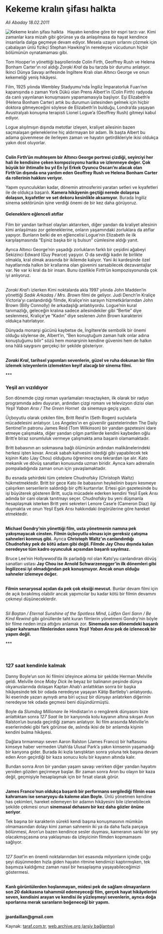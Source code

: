 # Kekeme kralın şifası halkta

*Ali Abaday 18.02.2011*

<div class="yazi"><img align="left" alt="Kekeme kralın şifası halkta" border="0" src="http://www.taraf.com.tr/fotoraflar/makaleler/kekeme-kralin-sifasi-halkta_3634_orijinal.jpg" style="border-right-width:10px; border-color:#FFFFFF"/><p>Hayatın kendine göre bir espri tarzı var. Kimi zamanlar kara mizah gibi görünse ya da anlaşılmasa da hayat kendince insanlarla dalga geçmeye devam ediyor. Mesela uzayın sırlarını çözmek için çabalayan ünlü fizikçi Stephan Hawking’in neredeyse vücudunun hiçbir bölümünün oynatamaması gibi.</p>
<p>Tom Hooper’ın yönettiği başrollerinde Colin Firth, Geoffrey Rush ve Helena Bonham Carter’ın rol aldığı <i>Zoraki Kral</i> da bu tarzda bir durumu anlatıyor. İkinci Dünya Savaşı arifesinde İngiltere Kralı olan Altıncı George ve onun kekemeliği yeniş hikâyesi.</p>
<p>Film, 1925 yılında Wembley Stadyumu’nda İngiliz İmparatorluk Fuarı’nın kapanışında o zaman York Dükü olan Prens Albert’in (Colin Firth) radyoda da canlı yayınlanan konuşmasını yapamamasıyla başlıyor. Eşi Elizabeth’e (Helena Bonham Carter) artık bu durumun üstesinden gelmek için hiçbir doktora gitmeyeceğini söylese de Elizabeth’in bulduğu, Londra’da yaşayan Avustralyalı konuşma terapisti Lionel Logue’a (Geoffrey Rush) gitmeyi kabul ediyor. </p>
<p>Logue alışılmışın dışında metotlar izleyen, kraliyet ailesinin bazen saçmalaşan geleneklerine hiç aldırmayan bir adam. İlk başta Albert bu adama güvenmese de ilerleyen zaman ve hayatın getirdikleriyle ikisi oldukça yakın dost oluyorlar.</p>
<p><b><br/>Colin Firth’ün muhteşem bir Altıncı George portresi çizdiği, seyirciyi her hali ile kendisine çeken kompozisyonu harika ve izlenmeye değer. Çok büyük bir ihtimalle bu yıl En İyi Erkek Oyuncu Oscarı’nı alacak olan Firth’ün dışında ona yardım eden Geoffrey Rush ve Helena Bonham Carter da rollerinin hakkını veriyor.</b></p>
<p>Yapım oyunculukları kadar, dönemin atmosferini yaratan setleri ve kıyafetleri ile de oldukça başarılı. <b>Kamera hikâyenin geçtiği nerede dolaşırsa dolaşsın, kıyafetler ve set dekoru kesinlikle aksamıyor.</b> Burada İngiliz sinema sektörünün işine verdiği önemi de bir kez daha görüyoruz.</p>
<h4>Geleneklere eğlenceli atıflar<br/></h4>
<p>Film bir yandan tarihsel olayları aktarırken, diğer yandan da kraliyet ailesinin kimi anlaşılması zor geleneklerine, onların yaşamındaki zorluklara da atıflar yapıyor. Bunların belki de en eğlencelisi Logue’nin Elizabeth ile ilk karşılaşmasında “Eşiniz başka bir iş bulsun” cümlesine aldığı yanıt.</p>
<p>Ayrıca Altıncı George’nin yaşadığı zorlukların farklı bir çeşidini ağabeyi Sekizinci Edward (Guy Pearce) yaşıyor. O da sevdiği kadın ile birlikte olmakla, kral olmak arasında bir ikilemde kalıyor. Yani iki kardeşinde özel hayatlarında halkın bir krallarına olan güvenini sarsabilecek dezavantajlar var. Ne var ki kral da bir insan. Bunu özellikle Firth’ün kompozisyonunda çok iyi anlıyoruz.</p>
<p><i><br/>Zoraki Kral</i>’ı izlerken Kimi noktalarda akla 1997 yılında John Madden’in yönettiği <i>Sadık Arkadaş / Mrs. Brown</i> filmi de geliyor. Judi Dench’in Kraliçe Victoria’yı canlandırdığı filmde, Kraliçe’nin sarayın hizmetkârlarından John Brown (Billy Connolly) ile arkadaşlığı anlatılıyordu. Logue’nin kural tanımazlığı, geleceğin kralına sadece ailesindekiler gibi “Bertie” diye seslenmesi, Kraliçe’ye “Kadın” diye seslenen John Brown karakterini oldukça hatırlatıyor.</p>
<p>Dünyada monarşi gücünü kaybetse de, İngiltere’de sembolik bir önemi olduğu söylense de, Albert’in, “Ben konuştuğum zaman halk onlar adına konuştuğumu bilir” sözü hem monarşinin kendine güvenini hem de halkın ona hâlâ saygısını gerçekçi bir şekilde gösteriyor.</p>
<p><b><i><br/>Zoraki Kral</i></b><b>, tarihsel yapımları sevenlerin, güzel ve ruha dokunan bir film izlemek isteyenlerin izlemekten keyif alacağı bir sinema filmi. </b></p>
<p>***</p>
<h3>Yeşil arı vızıldıyor</h3>
<p>Son dönemde çizgi roman uyarlamaları revaçtayken, ilk olarak bir radyo programında adını duyuran, ardından çizgi romanı ve televizyon dizisi olan <i>Yeşil Yaban Arısı / The Green Hornet</i>  da sinemaya geçiş yaptı.</p>
<p>Üçboyutlu olarak çekilen film, Britt Reid’in (Seth Rogen) suçlularla mücadelesini anlatıyor. Los Angeles’ın en güvenilir gazetelerinden The Daily Sentinel’in patronu James Reid (Tom Wilkinson) bir yandan gazetesini idare etmeye çalışmakta, diğer yandan çılgın partilerde kendini kaybeden oğlu Britt’e biraz sorumluluk vermeye çalışmakta ama başarılı olamamaktadır. </p>
<p>Britt babasının arı sokmasına bağlı ölümünün ardından malikânelerindeki herkesi işten kovar. Ancak sabah kahvesini istediği gibi yapabilecek tek kişinin Kato (Jay Chou) olduğunu öğrenince onu tekrardan işe alır. Kato mekanik ve dövüş sanatları konusunda uzman biridir. Ayrıca kanı adrenalin pompaladığında zaman onun için yavaşlamaktadır.</p>
<p>Bu esnada şehirdeki tüm çetelere Chudnofsky (Christoph Waltz) hükmetmektedir. Britt bir gece Kato ile babasının heykelinin başını kesmeye çalışırken serserilerin saldırdığı bir çifti kurtarırlar. Ertesi gün gazetesinde bu işi büyüterek gösteren Britt, suçla mücadele ederken kendini Yeşil Eşek Arısı adında bir cani olarak tanıtmayı seçer. Chudnofsky bu yeni düşmanla hesaplaşmak isterken Britt yeni sekreteri Lenore Case’e (Cameron Diaz) ilgi duymakta ve onun Yeşil Eşek Arısı hakkındaki öngörülerine göre hareket etmektedir.</p>
<p><b><br/>Michael Gondry’nin yönettiği film, usta yönetmenin namına pek yakışmayacak cinsten. Filmin üçboyutlu olması için gereksiz çatışma sahneleri konmuş gibi.</b> Ayrıca <b>Christoph Waltz’ın canlandırdığı Chudnofsky pek de kötü adam gibi değil. Filmde Jay Chou dışında kalan neredeyse tüm kadro oyunculuk açısından başarılı sayılmaz.</b></p>
<p>Bruce Lee’nin Hollywwod’da ilk parladığı rol olan Kato’yu canlandıran dövüş sanatları ustası <b>Jay Chou ise Arnold Schwarzenegger’in ilk dönemleri gibi İngilizcesi iyi olmadığından pek konuşmuyor. Ancak onun olduğu sahneler izlemeye değer.</b></p>
<p><b><br/>Filmin senaryosal açıdan da pek çok eksiği mevcut.</b> Bunlar devam filmi için de açık bırakılmış olabilir ancak yapımcılar bu kadar kötü bir filmin devamını çekmeyi düşüneceklerdir.</p>
<p><i><br/>Sil Baştan / Eternal Sunshine of the Spotless Mind</i>, <i>Lütfen Geri Sarın / Be Kind Rewind</i> gibi gönüllerde taht kuran filmlerin yönetmeni Gondry’nin böyle bir filme neden imza attığını anlamak zor. <b>Sinemada son dönemdeki başarılı süper kahraman filmlerinden sonra <i>Yeşil Yaban Arısı</i> pek de izlenecek bir yapım değil.</b></p>
<p>***</p>
<p><b> </b></p>
<h3>127 saat kendinle kalmak</h3>
<p>Danny Boyle’un son iki filmini izleyince aklıma bir şekilde Herman Melville geldi. Melville önce <i>Moby Dick</i> ile beyaz bir balinanın peşinde dünya okyanuslarında dolaşan Kaptan Ahab’ı anlattıktan sonra bir başka hikâyesinde tek bir odada neredeyse yaşayan Kâtip Bartleby’ı anlatıyordu. İki eserinde yazarı aynıydı ama biri uçsuz bir dünyayı anlatırken diğerinin neredeyse tek odada geçmesi beni düşündürmüştü. </p>
<p>Boyle da <i>Slumdog Millionare</i> ile Hindistan’ın o rengârenk dünyasını bize anlattıktan sonra <i>127 Saat</i> ile bir kanyonda kolu kayanın altına sıkışan Aron Ralston’un burada geçirdiği zamanı anlatıyor. İki film arasında Melville’in eserlerindeki gibi fark görünse de, aslında ikisi de bir anlamda kişinin kendini bulma hikâyesi.</p>
<p>Dağlara tırmanmayı seven Aaron Ralston (James Franco) bir haftasonu kimseye haber vermeden Utah’da Ulusal Park’a yakın kimsenin yaşamadığı bir kanyona gider. Burada iki kızla tanıştıktan sonra yoluna tek başına devam eden Aron geçirdiği bir kaza sonucu kolu bir kayanın altında kalır.</p>
<p>Bundan sonra Aron bir yandan yaşam savaşı verirken diğer yandan hayatını yeniden gözden geçirmeye başlar. Bir zaman sonra Aron bu olayın bir kaza değil, geçmişiyle hesaplaşmak için bir fırsat olarak görür.</p>
<p><b><br/>James Franco’nun oldukça başarılı bir performans sergilediği filmin esas kahramanı ise senaryoyu da kaleme alan Boyle.</b> Ünlü yönetmen kendine has çekimleri, hareket edemeyen bir adamın hikâyesini bile izlenebilecek şekilde çekmesi onun <b>sinemasal dehasını bir kez daha gözler önüne seriyor</b>.</p>
<p>Tek başına bir karakterin sürekli kendi başına konuşmasının mümkün olmamasından dolayı kimi zaman sahnenin iki ya da daha fazla parçaya bölünmesi, Aron’un bazen kendince sesler duyması, kameranın sanki bir şey olacakmışçasına ona yaklaşması da izleyicinin filmden kopmamasını sağlıyor.</p>
<p><i><br/>127 Saat</i>’in en önemli noktalarından biri esasında milyonların içinde çoğu şeyi düşünmeden hızla giden hayatın ritmine kendimizi kaptırmışken, tek başımıza kaldığımız zaman nasıl bir hesaplaşma yaşayabileceğimizi göstermesi.</p>
<p><b><br/>Kanlı görüntülerden hoşlanmayan, midesi pek de sağlam olmayanların son 20 dakikasına tahammül edemeyeceği film, gerçek hayat hikâyelerini seven, kendisini arayan ve kendisi ile yüzleşmeyi sevenlerin, ayrıca doğa sporlarına merak saranların beğeneceği bir yapım.</b></p>
<p><b><br/>jpardaillan@gmail.com</b><b><i></i></b></p>
</div>

Kaynak: [taraf.com.tr](http://www.taraf.com.tr/ali-abaday/makale-kekeme-kralin-sifasi-halkta.htm), [web.archive.org (arşiv bağlantısı)](http://web.archive.org/web/20130623055216/http://www.taraf.com.tr/ali-abaday/makale-kekeme-kralin-sifasi-halkta.htm)
